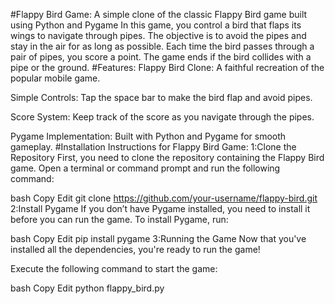 #Flappy Bird Game:
A simple clone of the classic Flappy Bird game built using Python and Pygame
In this game, you control a bird that flaps its wings to navigate through pipes. The objective is to avoid the pipes and stay in the air for as long as possible. Each time the bird passes through a pair of pipes, you score a point. The game ends if the bird collides with a pipe or the ground.
#Features:
Flappy Bird Clone: A faithful recreation of the popular mobile game.

Simple Controls: Tap the space bar to make the bird flap and avoid pipes.

Score System: Keep track of the score as you navigate through the pipes.

Pygame Implementation: Built with Python and Pygame for smooth gameplay.
#Installation Instructions for Flappy Bird Game:
1:Clone the Repository
First, you need to clone the repository containing the Flappy Bird game. Open a terminal or command prompt and run the following command:

bash
Copy
Edit
git clone https://github.com/your-username/flappy-bird.git
2:Install Pygame
If you don’t have Pygame installed, you need to install it before you can run the game. To install Pygame, run:

bash
Copy
Edit
pip install pygame
3:Running the Game
Now that you've installed all the dependencies, you're ready to run the game!

Execute the following command to start the game:

bash
Copy
Edit
python flappy_bird.py



